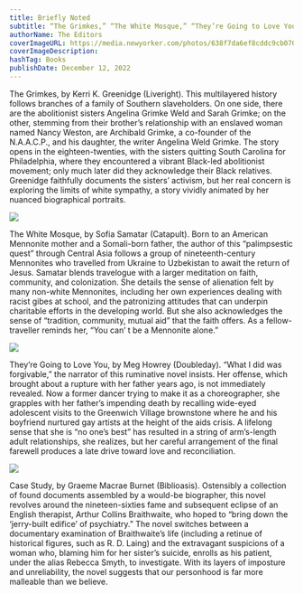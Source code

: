 ```yaml
---
title: Briefly Noted
subtitle: “The Grimkes,” “The White Mosque,” “They’re Going to Love You,” and “Case Study.”
authorName: The Editors
coverImageURL: https://media.newyorker.com/photos/638f7da6ef8cddc9cb070d05/master/w_1600,c_limit/221219_r41545web.jpg
coverImageDescription:  
hashTag: Books
publishDate: December 12, 2022
---
```


The Grimkes, by Kerri K. Greenidge (Liveright). This multilayered history follows branches of a family of Southern slaveholders. On one side, there are the abolitionist sisters Angelina Grimke Weld and Sarah Grimke; on the other, stemming from their brother’s relationship with an enslaved woman named Nancy Weston, are Archibald Grimke, a co-founder of the N.A.A.C.P., and his daughter, the writer Angelina Weld Grimke. The story opens in the eighteen-twenties, with the sisters quitting South Carolina for Philadelphia, where they encountered a vibrant Black-led abolitionist movement; only much later did they acknowledge their Black relatives. Greenidge faithfully documents the sisters’ activism, but her real concern is exploring the limits of white sympathy, a story vividly animated by her nuanced biographical portraits.

![](https://media.newyorker.com/photos/638f7da6d542e53ed937bf03/master/w_1600,c_limit/221219_r41546web.jpg)

The White Mosque, by Sofia Samatar (Catapult). Born to an American Mennonite mother and a Somali-born father, the author of this “palimpsestic quest” through Central Asia follows a group of nineteenth-century Mennonites who travelled from Ukraine to Uzbekistan to await the return of Jesus. Samatar blends travelogue with a larger meditation on faith, community, and colonization. She details the sense of alienation felt by many non-white Mennonites, including her own experiences dealing with racist gibes at school, and the patronizing attitudes that can underpin charitable efforts in the developing world. But she also acknowledges the sense of “tradition, community, mutual aid” that the faith offers. As a fellow-traveller reminds her, “You can’ t be a Mennonite alone.”

![](https://media.newyorker.com/photos/638f7da7621d1cfee6260bad/master/w_1600,c_limit/221219_r41547web.jpg)

They’re Going to Love You, by Meg Howrey (Doubleday). “What I did was forgivable,” the narrator of this ruminative novel insists. Her offense, which brought about a rupture with her father years ago, is not immediately revealed. Now a former dancer trying to make it as a choreographer, she grapples with her father’s impending death by recalling wide-eyed adolescent visits to the Greenwich Village brownstone where he and his boyfriend nurtured gay artists at the height of the aids crisis. A lifelong sense that she is “no one’s best” has resulted in a string of arm’s-length adult relationships, she realizes, but her careful arrangement of the final farewell produces a late drive toward love and reconciliation.

![](https://media.newyorker.com/photos/638f7da66627f9c77e1d1be8/master/w_1600,c_limit/221219_r41548web.jpg)

Case Study, by Graeme Macrae Burnet (Biblioasis). Ostensibly a collection of found documents assembled by a would-be biographer, this novel revolves around the nineteen-sixties fame and subsequent eclipse of an English therapist, Arthur Collins Braithwaite, who hoped to “bring down the ‘jerry-built edifice’ of psychiatry.” The novel switches between a documentary examination of Braithwaite’s life (including a retinue of historical figures, such as R. D. Laing) and the extravagant suspicions of a woman who, blaming him for her sister’s suicide, enrolls as his patient, under the alias Rebecca Smyth, to investigate. With its layers of imposture and unreliability, the novel suggests that our personhood is far more malleable than we believe.